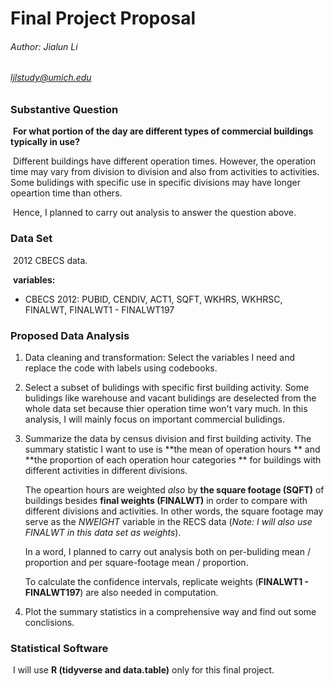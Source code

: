 # Final Project Proposal

###### Author: Jialun Li

###### ljlstudy@umich.edu



### Substantive Question

​	**For what portion of the day are different types of commercial buildings typically in use?**

​	Different buildings have different operation times. However, the operation time may vary from division to division and also from activities to activities. Some bulidings with specific use in specific divisions may have longer opeartion time than others.

​	Hence, I planned to carry out analysis to answer the question above.



### Data Set

​	2012 CBECS data.

​	**variables:**

 * CBECS 2012: PUBID, CENDIV, ACT1, SQFT, WKHRS, WKHRSC, FINALWT, FINALWT1 - FINALWT197

   

### Proposed Data Analysis



1. Data cleaning and transformation: Select the variables I need and replace the code with labels using codebooks.

   

2. Select a subset of bulidings with specific first building activity. Some bulidings like warehouse and vacant bulidings are deselected from the whole data set because thier operation time won't vary much. In this analysis, I will mainly focus on important commercial bulidings.

   

3. Summarize the data by census division and first building activity. The summary statistic I want to use is **the mean of operation hours ** and **the proportion of each operation hour categories ** for buildings  with different activities in different divisions.

   The opeartion hours are weighted *also* by **the square footage (SQFT)** of buildings besides **final weights (FINALWT)** in order to compare with different divisions and activities. In other words, the square footage may serve as the *NWEIGHT* variable in the RECS data (*Note: I will also use FINALWT in this data set as weights*). 

   In a word, I planned to carry out analysis both on per-buliding mean / proportion and per square-footage mean / proportion. 

   To calculate the confidence intervals, replicate weights (**FINALWT1 - FINALWT197**) are also needed in computation.

   

4. Plot the summary statistics in a comprehensive way and find out some conclisions. 

   

### Statistical Software

​	I will use **R (tidyverse and data.table)** only for this final project.